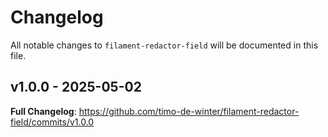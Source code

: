 # Changelog

All notable changes to `filament-redactor-field` will be documented in this file.

## v1.0.0 - 2025-05-02

**Full Changelog**: https://github.com/timo-de-winter/filament-redactor-field/commits/v1.0.0
